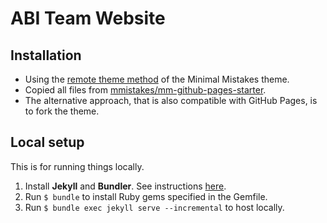 # ABI Team Website

## Installation

- Using the [remote theme method](https://mmistakes.github.io/minimal-mistakes/docs/quick-start-guide/#remote-theme-method) of the Minimal Mistakes theme.
- Copied all files from [mmistakes/mm-github-pages-starter](https://github.com/mmistakes/mm-github-pages-starter).
- The alternative approach, that is also compatible with GitHub Pages, is to fork the theme.

## Local setup

This is for running things locally.

1. Install **Jekyll** and **Bundler**. See instructions [here](https://jekyllrb.com/docs/installation/).
2. Run `$ bundle` to install Ruby gems specified in the Gemfile.
3. Run `$ bundle exec jekyll serve --incremental` to host locally.
